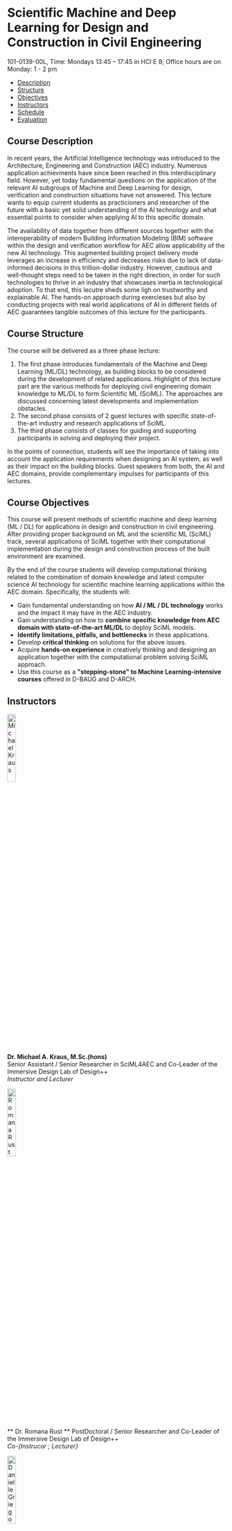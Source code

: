# Scientific Machine and Deep Learning for Design and Construction in Civil Engineering
101-0139-00L, Time: Mondays 13:45 – 17:45 in HCI E 8;    Office hours are on Monday: 1 - 2 pm    
*   [Description](#description)
*   [Structure](#structure)
*   [Objectives](#objectives)
*   [Instructors](#instructors)
*   [Schedule](#schedule)
*   [Evaluation](#evaluation)

## <a name="description"></a>Course Description
In recent years, the Artificial Intelligence technology was introduced to the Architecture, Engineering and Construction (AEC) industry. Numerous application achievments have since been reached in this interdisciplinary field. However, yet today fundamental questions on the application of the relevant AI subgroups of Machine and Deep Learning for design, verification and construction situations have not answered. This lecture wants to equip current students as practicioners and researcher of the future with a basic yet solid understanding of the AI technology and what essential points to consider when applying AI to this specific domain.

The availability of data together from different sources together with the interoperability of modern Building Information Modeling (BIM) software within the design and verification workflow for AEC allow applicability of the new AI technology. This augmented building project delivery mode leverages an increase in efficiency and decreases risks due to lack of data-informed decisions in this trillion-dollar industry. However, cautious and well-thought steps need to be taken in the right direction, in order for such technologies to thrive in an industry that showcases inertia in technological adoption. To that end, this lecutre sheds some ligh on trustworthy and explainable AI. The hands-on approach during exercieses but also by conducting projects with real world applications of AI in different fields of AEC guarantees tangible outcomes of this lecture for the participants.

## <a name="structure"></a>Course Structure
The course will be delivered as a three phase lecture:
1.  The first phase introduces fundamentals of the Machine and Deep Learning (ML/DL) technology, as building blocks to be considered during the development of related applications. Highlight of this lecture part are the various methods for deploying civil engineering domain knowledge to ML/DL to form Scientific ML (SciML). The approaches are discussed concerning latest developments and implementation obstacles.
2.  The second phase consists of 2 guest lectures with specific state-of-the-art industry and research applications of SciML.
3.  The third phase consists of classes for guiding and supporting participants in solving and deploying their project.

In the points of connection, students will see the importance of taking into account the application requirements when designing an AI system, as well as their impact on the building blocks. Guest speakers from both, the AI and AEC domains, provide complementary impulses for participants of this lectures.

## <a name="objectives"></a>Course Objectives
This course will present methods of scientific machine and deep learning (ML / DL) for applications in design and construction in civil engineering. After providing proper background on ML and the scientific ML (SciML) track, several applications of SciML together with their computational implementation during the design and construction process of the built environment are examined.

By the end of the course students will develop computational thinking related to the combination of domain knowledge and latest computer science AI technology for scientific machine learning applications within the AEC domain. Specifically, the students will:

*   Gain fundamental understanding on how **AI / ML / DL technology** works and the impact it may have in the AEC industry.
*   Gain understanding on how to **combine specific knowledge from AEC domain with state-of-the-art ML/DL** to deploy SciML models.
*   **Identify limitations, pitfalls, and bottlenecks** in these applications.
*   Develop **critical thinking** on solutions for the above issues.
*   Acquire **hands-on experience** in creatively thinking and designing an application together with the computational problem solving SciML approach.
*   Use this course as a **"stepping-stone" to Machine Learning-intensive courses** offered in D-BAUG and D-ARCH.

## <a name="instructors"></a>Instructors
<img src="https://mkrausai.github.io/img/persons/Michael6_3.jpg" width="20%" alt="Michael Kraus" /><br />
**Dr. Michael A. Kraus, M.Sc.(hons)**<br />
Senior Assistant / Senior Researcher in SciML4AEC and Co-Leader of the Immersive Design Lab of Design++<br />
_Instructor and Lecturer_ <br />

<img src="https://mkrausai.github.io/img/persons/RomanaRust.jpg" width="20%" alt="Romana Rust" /><br />
** Dr. Romana Rust **
PostDoctoral / Senior Researcher and Co-Leader of the Immersive Design Lab of Design++ <br />
_Co-{Instrucor ; Lecturer}_<br />

<img src="https://mkrausai.github.io/img/persons/DanielleGriego.jpg" width="20%" alt="Danielle Griego" /><br />
**Dr. Danielle Griego**<br />
Executive Director of Design++ and PostDoctoral Researcher<br />
_Co-{Instrucor ; Lecturer}_<br />

<img src="https://mkrausai.github.io/img/persons/bild_sophia.jpeg" width="20%" alt="Sophia Kuhn" /><br />
**Sophia Kuhn, M.Sc.**<br />
PhD student in SciML4AEC <br />
_Exercise Lecturer and Instructor_<br />

<img src="https://mkrausai.github.io/img/persons/Rafael-Bischof.png" width="20%" alt="Rafael Bischof" /><br />
**Rafael Bischof, M.Sc.**<br />
Junior Data Scientist in SciML4AEC @ Swiss Data Science Center <br />
_Lecturer and Co-Supervisor<br />

## <a name="schedule"></a>Course Schedule
_(Subject to change)_

| DATE         | CLASS TOPIC          | MATERIAL |
|:-------------|:------------------|:------|
| 26.09        | Introductory Class + Project Presentation | [Intro](https://github.com/mkrausAi/mkrausAI.github.io/blob/main/lectures/2022_SciML/Lectures/20220914_Projects_Description.pdf) [Projects](https://github.com/mkrausAi/mkrausAI.github.io/blob/main/lectures/2022_SciML/Lectures/SciML_01_Introduction.pdf) |
| 26.09        | Fundamentals of SciML - Part 1: Data and Maths/Statistics | [slides](https://github.com/mkrausAi/mkrausAI.github.io/blob/main/lectures/2022_SciML/Lectures/SciML_02_Fundamentals_Statistik.pdf) |
| 26.09        | Fundamentals of SciML - Part 2: ML Systems | [slides](https://github.com/mkrausAi/mkrausAI.github.io/blob/main/lectures/2022_SciML/Lectures/SciML_03_MLSystems.pdf) |
| _26.09_      | _Exercise 1: Introduction to Python, Pandas etc._ | [slides/notebook](https://mkrausai.github.io/lectures/2022_SciML/Exercises/SciML_Ex_1.rar)  |
| _03.10_      | _Student Projects Pitches_ |   |
| 03.10        | Data Processing and Visualisation 1 | [slides](https://github.com/mkrausAi/mkrausAI.github.io/blob/main/lectures/2022_SciML/Lectures/SciML_04_DataProcessing_Visualization.pdf) | 
| _03.10_      | _Exercise 2: Data Processing and Visualisation_ | [slides/notebook](https://mkrausai.github.io/lectures/2022_SciML/Exercises/SciML_Ex_2.rar) |
| 10.10        | Supervised Learning: Overview and Supervised (Classification, Regression) | [slides](https://github.com/mkrausAi/mkrausAI.github.io/blob/main/lectures/2022_SciML/Lectures/SciML_04_Supervised_ML.pdf) |
| 10.10        | Unsupervised Learning | [slides](https://github.com/mkrausAi/mkrausAI.github.io/blob/main/lectures/2022_SciML/Lectures/SciML_04_Unsupervised_ML.pdf) |
| _10.10_      | _Exercise 3: ML Workflow and Supervised ML_ |[slides/notebook](https://mkrausai.github.io/lectures/2022_SciML/Exercises/SciML_Ex_3.rar) |
| _10.10_      | _Exercise 4: Unsupervised ML and Feature Engineering_ | [slides/notebook](https://mkrausai.github.io/lectures/2022_SciML/Exercises/SciML_Ex_4.rar) |
| 17.10        | Deep Learning 1 | [slides](https://github.com/mkrausAi/mkrausAI.github.io/blob/main/lectures/2022_SciML/Lectures/SciML_05_DeepLearning.pdf)|
| _17.10_      | _Exercise 5: Deep Learning_ | [slides/notebook](https://mkrausai.github.io/lectures/2022_SciML/Exercises/SciML_Ex_5.rar) |
| 24.10        | Deep Learning 2 | [slides](https://github.com/mkrausAi/mkrausAI.github.io/blob/main/lectures/2022_SciML/Lectures/SciML_06_DeepLearning.pdf)|
| _24.10_      | _Exercise 6: Deep Learning_ | [slides/notebook](https://mkrausai.github.io/lectures/2022_SciML/Exercises/SciML_Ex_6.rar) |
| 24.10        | 1st Project Consultation (in person, at ETH Hönngerberg) |
| 31.10 _1-3 pm_    | Data Processing and Visualisation 2 | [slides](https://github.com/mkrausAi/mkrausAI.github.io/blob/main/lectures/2022_SciML/Lectures/SciML_07_DataProcessing_Visualization_2.pdf)| 
| _31.10_      | _Exercise 7: Data Processing and Visualisation_ | [slides/notebook](https://mkrausai.github.io/lectures/2022_SciML/Exercises/SciML_Ex_7.rar) |
| 07.11        | 2nd Project Consultation (in person, at ETH Hönngerberg) | |
| 14.11        | Guest Talk 1, SciML 4 AEC @ETHZ by Doctoral Students / Postdocs | |
| 14.11        | Scientific Machine and Deep Learning | [slides](https://github.com/mkrausAi/mkrausAI.github.io/blob/main/lectures/2022_SciML/Lectures/SciML_10_SciMLDL.pdf) |
| _21.11_      | _Exercise 7: SciML_ |  |
| 21.11        | Guest Talk 2, Physics-informed Neural Networks at scale, by Mohammad Nabian, NVIDIA | [invitation](https://github.com/mkrausAi/mkrausAI.github.io/blob/main/lectures/2022_SciML/Lectures/2022115_ETH_talk_flyer.pdf) |
| 28.11        | 3rd Project Consultation (in person, at ETH Hönngerberg)| |
| 05.12        | Guest Talk 3, SciML in AEC, by Professor Caitlin Mueller, Dept. of Architecture, MIT | |
| 05.12        | Guest Talk 3, SciML in AEC, by Professor Markus König, Dept. of Civil Engineering, RUB | |
| 12.12        | Final Project Presentation and Exam (in person and online, at ETH Hönngerberg) | |
| 19.12        | Final Project Presentation and Exam (in person and online, at ETH Hönngerberg) | |
| 23.12        | Hand-in of Final Project Report (online / email)| |

## <a name="evaluation"></a>Course Evaluation
*   **Oral Examination: 50% of grade**. Students will be examined on the covered material at the end of the semester right after their project presentation.
*   **Course Project: 50% of grade**. The course has a final project (in lieu of a final written exam) which will be performed in groups of up to 2 students. The project deliverables are an in-class presentation at the final day and a report in form of a scientific paper. Both, slides and report, are to be submitted as part of the final examination. Preparation for it will start early on in the semester and we will guide you through the milestones: (1st milestone) Submit the title of your project, a short description, and the names of the members in your team. Note that title and description could change as you explore the project; (2nd milestone) show progress of your work during project consultant hours (e.g. PowerPoint slides, intermediate reports); (3rd and final milestone) Present your project in class and submit a final report.